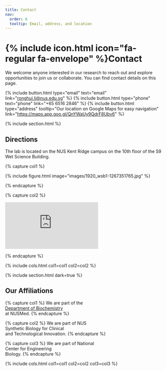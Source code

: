 ```yaml
---
title: Contact
nav:
  order: 6
  tooltip: Email, address, and location
---
```


# {% include icon.html icon="fa-regular fa-envelope" %}Contact

We welcome anyone interested in our research to reach out and explore opportunities to join us or collaborate. You can find contact details on this page.

{%
  include button.html
  type="email"
  text="email"
  link="ronghui.li@nus.edu.sg"
%}
{%
  include button.html
  type="phone"
  text="phone"
  link="+65 6516 2846"
%}
{%
  include button.html
  type="address"
  tooltip="Our location on Google Maps for easy navigation"
  link="https://maps.app.goo.gl/QnYWaUy9QdrF8Ubv6"
%}

{% include section.html %}

## Directions

The lab is located on the NUS Kent Ridge campus on the 10th floor of the S9 Wet Science Building. 

{% capture col1 %}

{%
  include figure.html
  image="images/1920_wsb1-1267351765.jpg"
%}

{% endcapture %}

{% capture col2 %}

<div class="map-container">

<iframe src="https://www.google.com/maps/embed?pb=!1m18!1m12!1m3!1d3988.7978734415537!2d103.78020803488968!3d1.2958822242022032!2m3!1f0!2f0!3f0!3m2!1i1024!2i768!4f13.1!3m3!1m2!1s0x31da1bc911595d3d%3A0xd684eb7b6242d35c!2sNUS%20S9%20Wet%20Science%20Building!5e0!3m2!1sen!2ssg!4v1760685171475!5m2!1sen!2ssg" style="border:0;" allowfullscreen="" loading="lazy" referrerpolicy="no-referrer-when-downgrade" caption=""></iframe>

</div>

{% endcapture %}

{% include cols.html col1=col1 col2=col2 %}

{% include section.html dark=true %}

## Our Affiliations 

{% capture col1 %}
We are part of the  
[Department of Biochemistry](https://medicine.nus.edu.sg/bch/faculty/li-ronghui/)  
at NUSMed.
{% endcapture %}

{% capture col2 %}
We are part of NUS  
Synthetic Biology for Clinical  
and Technological Innovation.
{% endcapture %}

{% capture col3 %}
We are part of National  
Center for Engineering  
Biology.
{% endcapture %}

{% include cols.html col1=col1 col2=col2 col3=col3 %}
